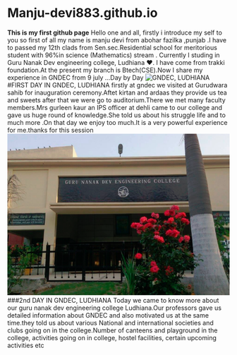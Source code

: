 # Manju-devi883.github.io
**This is my first github page**
Hello one and all, firstly i introduce my self to you so first of all my name is manju devi from abohar fazilka ,punjab .I have to passed my 12th clads from Sen.sec.Residential school for meritorious student with 96%in science (Mathematics) stream . Currently I studing in Guru Nanak Dev engineering college, Ludhiana ❤️. I have come from trakki foundation.At the present my branch is Btech(CSE).Now I share my experience in GNDEC from 9 july ...Day by Day 
![GNDEC, LUDHIANA](gne.front.jpg )
#FIRST DAY IN GNDEC, LUDHIANA 
firstly at gndec we visited at Gurudwara sahib for inauguration ceremony.Aftet kirtan and ardaas they provide us tea and sweets after that we were go to auditorium.There we met many faculty members.Mrs gurleen kaur an IPS officer at dehli came to our college and gave us huge round of knowledge.She told us about his struggle life and to much more .On that day we enjoy too much.It is a very powerful experience for me.thanks for this session
![alt gndec ludhina](IMG_20240720_120757.png)
###2nd DAY IN GNDEC, LUDHIANA 
Today we came to know more about our guru nanak dev engineering college Ludhiana.Our professors gave us detailed information about GNDEC and also motivated us at the same time.they told us about various National and international societies and clubs going on in the college.Number of canteens and playground in the college, activities going on in college, hostel facilities, certain upcoming activities etc
